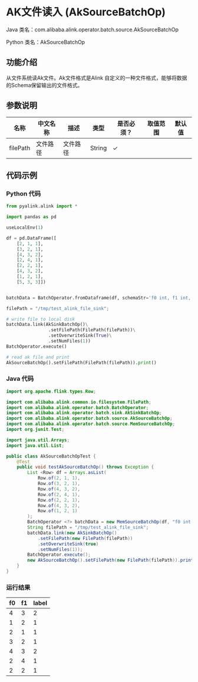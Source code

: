 # AK文件读入 (AkSourceBatchOp)
Java 类名：com.alibaba.alink.operator.batch.source.AkSourceBatchOp

Python 类名：AkSourceBatchOp


## 功能介绍
从文件系统读Ak文件。Ak文件格式是Alink 自定义的一种文件格式，能够将数据的Schema保留输出的文件格式。

## 参数说明

| 名称 | 中文名称 | 描述 | 类型 | 是否必须？ | 取值范围 | 默认值 |
| --- | --- | --- | --- | --- | --- | --- |
| filePath | 文件路径 | 文件路径 | String | ✓ |  |  |

## 代码示例
### Python 代码
```python
from pyalink.alink import *

import pandas as pd

useLocalEnv(1)

df = pd.DataFrame([
    [2, 1, 1],
    [3, 2, 1],
    [4, 3, 2],
    [2, 4, 1],
    [2, 2, 1],
    [4, 3, 2],
    [1, 2, 1],
    [5, 3, 3]])


batchData = BatchOperator.fromDataframe(df, schemaStr='f0 int, f1 int, label int')

filePath = "/tmp/test_alink_file_sink";

# write file to local disk
batchData.link(AkSinkBatchOp()\
				.setFilePath(FilePath(filePath))\
				.setOverwriteSink(True)\
				.setNumFiles(1))
BatchOperator.execute()

# read ak file and print
AkSourceBatchOp().setFilePath(FilePath(filePath)).print()
```
### Java 代码
```java
import org.apache.flink.types.Row;

import com.alibaba.alink.common.io.filesystem.FilePath;
import com.alibaba.alink.operator.batch.BatchOperator;
import com.alibaba.alink.operator.batch.sink.AkSinkBatchOp;
import com.alibaba.alink.operator.batch.source.AkSourceBatchOp;
import com.alibaba.alink.operator.batch.source.MemSourceBatchOp;
import org.junit.Test;

import java.util.Arrays;
import java.util.List;

public class AkSourceBatchOpTest {
	@Test
	public void testAkSourceBatchOp() throws Exception {
		List <Row> df = Arrays.asList(
			Row.of(2, 1, 1),
			Row.of(3, 2, 1),
			Row.of(4, 3, 2),
			Row.of(2, 4, 1),
			Row.of(2, 2, 1),
			Row.of(4, 3, 2),
			Row.of(1, 2, 1)
		);
		BatchOperator <?> batchData = new MemSourceBatchOp(df, "f0 int, f1 int, label int");
		String filePath = "/tmp/test_alink_file_sink";
		batchData.link(new AkSinkBatchOp()
			.setFilePath(new FilePath(filePath))
			.setOverwriteSink(true)
			.setNumFiles(1));
		BatchOperator.execute();
		new AkSourceBatchOp().setFilePath(new FilePath(filePath)).print();
	}
}
```

### 运行结果

f0|f1|label
---|---|-----
4|3|2
1|2|1
2|1|1
3|2|1
4|3|2
2|4|1
2|2|1
